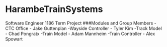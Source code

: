 # HarambeTrainSystems
Software Engineer 1186 Term Project
###Modules and Group Members
-CTC Office - Jake Guttenplan
-Wayside Controller - Tyler Kim
-Track Model - Chad Pongratx
-Train Model - Adam Mannheim
-Train Controller - Alex Spowart
